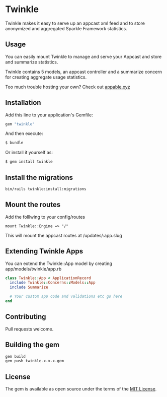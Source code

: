 # Twinkle

Twinkle makes it easy to serve up an appcast xml feed and to store anonymized and aggregated Sparkle Framework statistics.

## Usage

You can easily mount Twinkle to manage and serve your Appcast and store and summarize statistics.

Twinkle contains 5 models, an appcast controller and a summarize concern for creating aggregate usage statistics.

Too much trouble hosting your own? Check out [appable.xyz](https://appable.xyz)

## Installation

Add this line to your application's Gemfile:

```ruby
gem "twinkle"
```

And then execute:

```bash
$ bundle
```

Or install it yourself as:

```bash
$ gem install twinkle
```

## Install the migrations

```bash
bin/rails twinkle:install:migrations
```

## Mount the routes

Add the folllwing to your config/routes

```
mount Twinkle::Engine => "/"
```

This will mount the appcast routes at /updates/:app.slug

## Extending Twinkle Apps

You can extend the Twinkle::App model by creating app/models/twinkle/app.rb

```ruby
class Twinkle::App < ApplicationRecord
  include Twinkle::Concerns::Models::App
  include Summarize

  # Your custom app code and validations etc go here
end
```

## Contributing

Pull requests welcome.

## Building the gem

```bash
gem build
gem push twinkle-x.x.x.gem
```

## License

The gem is available as open source under the terms of the [MIT License](https://opensource.org/licenses/MIT).
